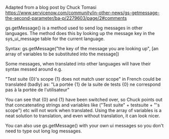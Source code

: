 Adapted from a blog post by Chuck Tomasi https://www.servicenow.com/community/in-other-news/gs-getmessage-the-second-parameter/ba-p/2279603/page/2#comments

gs.getMessage() is a method used to send log messages in other languages. The method does this by looking up the message key in the sys_ui_message table for the current language.

Syntax: gs.getMessage("the key of the message you are looking up", [an array of variables to be substituted into the message])

Some messages, when translated into other languages will have their syntax messed around e.g.

"Test suite {0}'s scope {1} does not match user scope"
in French could be translated (badly) as:
"La portée {1} de la suite de tests {0} ne correspond pas à la portée de l'utilisateur"

You can see that {0} and {1} have been switched over, so Chuck points out that concatenating strings and variables like ("Test suite" + testsuite + "'s scope") etc will not work when translated.
Using the array of variables is a neat solution to translation, and even without translation, it can look nicer.

You can also use gs.getMessage() with your own ui messages so you don't need to type out long log messages.
